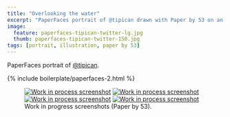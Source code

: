 ```yaml
---
title: "Overlooking the water"
excerpt: "PaperFaces portrait of @tipican drawn with Paper by 53 on an iPad."
image: 
  feature: paperfaces-tipican-twitter-lg.jpg
  thumb: paperfaces-tipican-twitter-150.jpg
tags: [portrait, illustration, paper by 53]
---
```


PaperFaces portrait of [@tipican](http://twitter.com/tipican).

{% include boilerplate/paperfaces-2.html %}

<figure class="half">
	<a href="{{ site.url }}/images/paperfaces-tipican-process-1-lg.jpg"><img src="{{ site.url }}/images/paperfaces-tipican-process-1-600.jpg" alt="Work in process screenshot"></a>
	<a href="{{ site.url }}/images/paperfaces-tipican-process-2-lg.jpg"><img src="{{ site.url }}/images/paperfaces-tipican-process-2-600.jpg" alt="Work in process screenshot"></a>
	<a href="{{ site.url }}/images/paperfaces-tipican-process-3-lg.jpg"><img src="{{ site.url }}/images/paperfaces-tipican-process-3-600.jpg" alt="Work in process screenshot"></a>
	<a href="{{ site.url }}/images/paperfaces-tipican-process-4-lg.jpg"><img src="{{ site.url }}/images/paperfaces-tipican-process-4-600.jpg" alt="Work in process screenshot"></a>
	<figcaption>Work in progress screenshots (Paper by 53).</figcaption>
</figure>